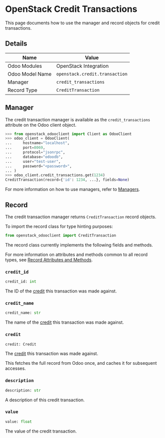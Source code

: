 # OpenStack Credit Transactions

This page documents how to use the manager and record objects
for credit transactions.

## Details

| Name            | Value                          |
|-----------------|--------------------------------|
| Odoo Modules    | OpenStack Integration          |
| Odoo Model Name | `openstack.credit.transaction` |
| Manager         | `credit_transactions`          |
| Record Type     | `CreditTransaction`            |

## Manager

The credit transaction manager is available as the `credit_transactions`
attribute on the Odoo client object.

```python
>>> from openstack_odooclient import Client as OdooClient
>>> odoo_client = OdooClient(
...     hostname="localhost",
...     port=8069,
...     protocol="jsonrpc",
...     database="odoodb",
...     user="test-user",
...     password="<password>",
... )
>>> odoo_client.credit_transactions.get(1234)
CreditTransaction(record={'id': 1234, ...}, fields=None)
```

For more information on how to use managers, refer to [Managers](index.md).

## Record

The credit transaction manager returns `CreditTransaction` record objects.

To import the record class for type hinting purposes:

```python
from openstack_odooclient import CreditTransaction
```

The record class currently implements the following fields and methods.

For more information on attributes and methods common to all record types,
see [Record Attributes and Methods](index.md#attributes-and-methods).

### `credit_id`

```python
credit_id: int
```

The ID of the [credit](credit.md) this transaction was made against.

### `credit_name`

```python
credit_name: str
```

The name of the [credit](credit.md) this transaction was made against.

### `credit`

```python
credit: Credit
```
The [credit](credit.md) this transaction was made against.

This fetches the full record from Odoo once,
and caches it for subsequent accesses.

### `description`

```python
description: str
```

A description of this credit transaction.

### `value`

```python
value: float
```

The value of the credit transaction.
